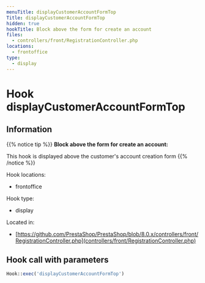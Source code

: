 ```yaml
---
menuTitle: displayCustomerAccountFormTop
Title: displayCustomerAccountFormTop
hidden: true
hookTitle: Block above the form for create an account
files:
  - controllers/front/RegistrationController.php
locations:
  - frontoffice
type:
  - display
---
```


# Hook displayCustomerAccountFormTop

## Information

{{% notice tip %}}
**Block above the form for create an account:** 

This hook is displayed above the customer's account creation form
{{% /notice %}}

Hook locations: 
  - frontoffice

Hook type: 
  - display

Located in: 
  - [https://github.com/PrestaShop/PrestaShop/blob/8.0.x/controllers/front/RegistrationController.php](controllers/front/RegistrationController.php)

## Hook call with parameters

```php
Hook::exec('displayCustomerAccountFormTop')
```